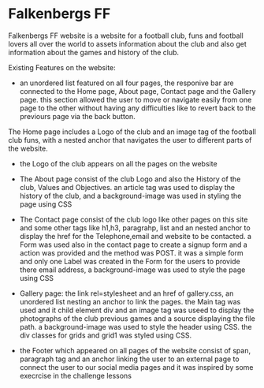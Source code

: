 # Falkenbergs FF
Falkenbergs FF website is a website for a football club, funs and football lovers all over the world 
to assets information about the club and also get information about the games and history of the club.


Existing Features on the website:

* an unordered list featured on all four pages, the responive bar are connected to the Home page, About
page, Contact page and the Gallery page.
this section allowed the user to move or navigate easily from one page to the other without having any difficulties
like to revert back to the previours page via the back button.

The Home page includes a Logo of the club and an image tag of the football club funs, with a nested anchor that
navigates the user to different parts of the website.
* the Logo of the club appears on all the pages on the website 

* The About page consist of the club Logo and also the History of the club, Values and Objectives.
an article tag was used to display the history of the club, and a background-image was used in styling
the page using CSS

* The Contact page consist of the club logo like other pages on this site and some other tags like h1,h3, paragrahp, 
list and an nested anchor to display the href for the Telephone,email and website to be contacted.
a Form was used also in the contact page to create a signup form and a action was provided and the method was POST.
it was a simple form and only one Label was created in the Form for the users to provide there email address,
a background-image was used to style the page using CSS


* Gallery page: the link rel=stylesheet and an href of gallery.css, an unordered list nesting an anchor to
link the pages. 
the Main tag was used and it child element div and an image tag was useed to display the photographs of the club
previous games and a source displaying the file path.
a background-image was used to style the header using CSS.
the div classes for grids and grid1 was styled using CSS.


* the Footer which appeared on all pages of the website consist of span, paragraph tag 
and an anchor linking the user to an external page to connect the user to our social media pages
and it was inspired by some execrcise in the challenge lessons


